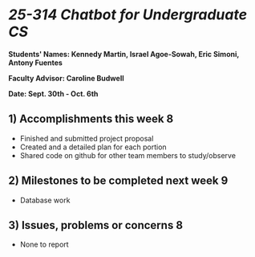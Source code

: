 # *25-314 Chatbot for Undergraduate CS*

**Students' Names: Kennedy Martin, Israel Agoe-Sowah, Eric Simoni, Antony Fuentes**

**Faculty Advisor: Caroline Budwell**

**Date: Sept. 30th - Oct. 6th**

## 1) Accomplishments this week 8
   - Finished and submitted project proposal
   - Created and a detailed plan for each portion
   - Shared code on github for other team members to study/observe

## 2) Milestones to be completed next week 9
   - Database work

## 3) Issues, problems or concerns 8
   - None to report
